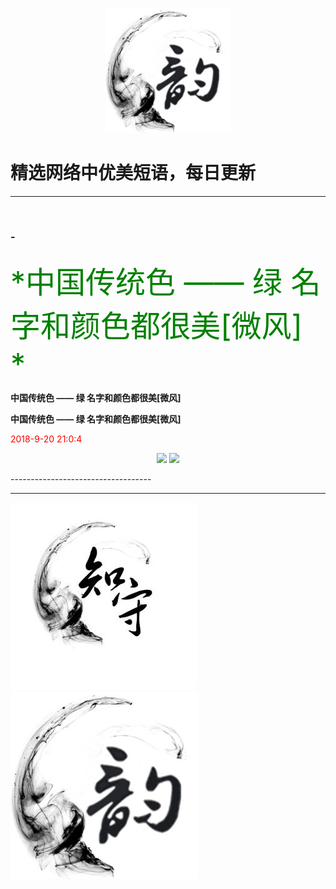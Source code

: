 <p align="center">
  <a href="https://github.com/xxjwxc/PoetryRhyme">
    <img src="img/logo/logo2.jpg" width="200">
  </a>
</p>

  # 精选网络中优美短语，每日更新

-----------------------------------
### - <font color=green size=15> 
  *中国传统色 —— 绿
  名字和颜色都很美[微风] *
</font>

**中国传统色 —— 绿 名字和颜色都很美[微风]**

**中国传统色 —— 绿 名字和颜色都很美[微风]**

<font color=red> 2018-9-20 21:0:4 </font>

<p align="center">
<img src="http://wx3.sinaimg.cn/large/9b696272gy1g71hrldn3aj20j60csdgx.jpg" width="300">
<img src="http://wx3.sinaimg.cn/large/9b696272gy1g71hrldn3aj20j60csdgx.jpg" width="300">
</p>
-----------------------------------


-----------------------------------

<p align="half">
    <img src="img/logo/logo1.jpg" width="300">
    <img src="img/logo/logo2.jpg" width="300">
</p>
